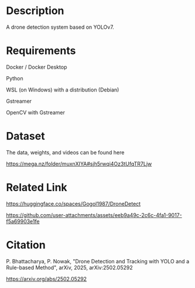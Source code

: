 # Description
A drone detection system based on YOLOv7.

# Requirements

Docker / Docker Desktop

Python

WSL (on Windows) with a distribution (Debian)

Gstreamer

OpenCV with Gstreamer

# Dataset
The data, weights, and videos can be found here

https://mega.nz/folder/muxnXIYA#sjh5rwqi4Oz3tUfqTR7Ljw

# Related Link

https://huggingface.co/spaces/Gogol1987/DroneDetect

https://github.com/user-attachments/assets/eeb9a49c-2c6c-4fa1-9017-f5a69903e1fe

# Citation

P. Bhattacharya, P. Nowak, "Drone Detection and Tracking with YOLO and a Rule-based Method", arXiv, 2025, arXiv:2502.05292

https://arxiv.org/abs/2502.05292
